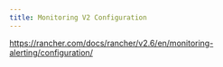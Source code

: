 ```yaml
---
title: Monitoring V2 Configuration
---
```


https://rancher.com/docs/rancher/v2.6/en/monitoring-alerting/configuration/